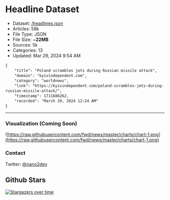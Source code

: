 # Headline Dataset

- Dataset: [/headlines.json](https://raw.githubusercontent.com/fwd/news/master/headlines.json) 
- Articles: 58k
- File Type: JSON
- File Size: ~**22MB**
- Sources: 5k
- Categories: 13
- Updated: Mar 29, 2024 9:54 AM

```
{
    "title": "Poland scrambles jets during Russian missile attack",
    "domain": "kyivindependent.com",
    "category": "worldnews",
    "link": "https://kyivindependent.com/poland-scrambles-jets-during-russian-missile-attack/",
    "timestamp": 1711686262,
    "recorded": "March 29, 2024 12:24 AM"
}
```

---

### Visualization (Coming Soon)

![https://raw.githubusercontent.com/fwd/news/master/charts/chart-1.png](https://raw.githubusercontent.com/fwd/news/master/charts/chart-1.png)

### Contact 

Twitter: [@nano2dev](https://twitter.com/nano2dev)

## Github Stars

[![Stargazers over time](https://starchart.cc/fwd/news.svg)](https://starchart.cc/fwd/news)
